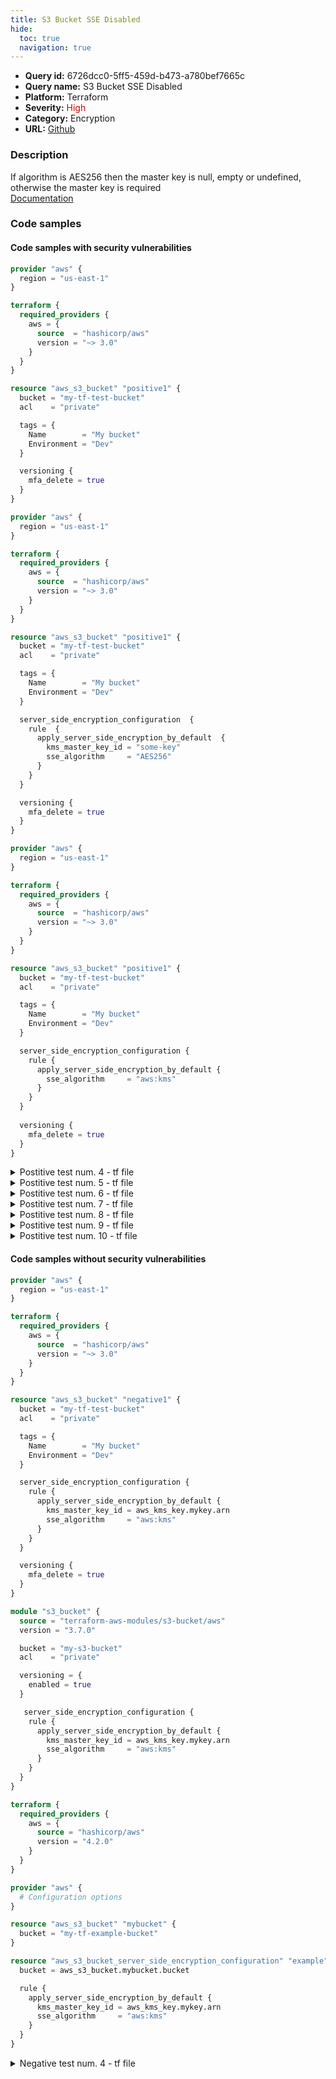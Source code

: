 ```yaml
---
title: S3 Bucket SSE Disabled
hide:
  toc: true
  navigation: true
---
```


<style>
  .highlight .hll {
    background-color: #ff171742;
  }
  .md-content {
    max-width: 1100px;
    margin: 0 auto;
  }
</style>

-   **Query id:** 6726dcc0-5ff5-459d-b473-a780bef7665c
-   **Query name:** S3 Bucket SSE Disabled
-   **Platform:** Terraform
-   **Severity:** <span style="color:#C00">High</span>
-   **Category:** Encryption
-   **URL:** [Github](https://github.com/Checkmarx/kics/tree/master/assets/queries/terraform/aws/s3_bucket_sse_disabled)

### Description
If algorithm is AES256 then the master key is null, empty or undefined, otherwise the master key is required<br>
[Documentation](https://registry.terraform.io/providers/hashicorp/aws/latest/docs/resources/s3_bucket#server_side_encryption_configuration)

### Code samples
#### Code samples with security vulnerabilities
```tf title="Postitive test num. 1 - tf file" hl_lines="14"
provider "aws" {
  region = "us-east-1"
}

terraform {
  required_providers {
    aws = {
      source  = "hashicorp/aws"
      version = "~> 3.0"
    }
  }
}

resource "aws_s3_bucket" "positive1" {
  bucket = "my-tf-test-bucket"
  acl    = "private"

  tags = {
    Name        = "My bucket"
    Environment = "Dev"
  }

  versioning {
    mfa_delete = true
  }
}

```
```tf title="Postitive test num. 2 - tf file" hl_lines="26"
provider "aws" {
  region = "us-east-1"
}

terraform {
  required_providers {
    aws = {
      source  = "hashicorp/aws"
      version = "~> 3.0"
    }
  }
}

resource "aws_s3_bucket" "positive1" {
  bucket = "my-tf-test-bucket"
  acl    = "private"

  tags = {
    Name        = "My bucket"
    Environment = "Dev"
  }

  server_side_encryption_configuration  {
    rule  {
      apply_server_side_encryption_by_default  {
        kms_master_key_id = "some-key"
        sse_algorithm     = "AES256"
      }
    }
  }

  versioning {
    mfa_delete = true
  }
}

```
```tf title="Postitive test num. 3 - tf file" hl_lines="26"
provider "aws" {
  region = "us-east-1"
}

terraform {
  required_providers {
    aws = {
      source  = "hashicorp/aws"
      version = "~> 3.0"
    }
  }
}

resource "aws_s3_bucket" "positive1" {
  bucket = "my-tf-test-bucket"
  acl    = "private"

  tags = {
    Name        = "My bucket"
    Environment = "Dev"
  }

  server_side_encryption_configuration {
    rule {
      apply_server_side_encryption_by_default {
        sse_algorithm     = "aws:kms"
      }
    }
  }
  
  versioning {
    mfa_delete = true
  }
}

```
<details><summary>Postitive test num. 4 - tf file</summary>

```tf hl_lines="1"
module "s3_bucket" {
  source = "terraform-aws-modules/s3-bucket/aws"
  version = "3.7.0"

  bucket = "my-s3-bucket"
  acl    = "private"

  versioning = {
    enabled = true
  }

}

```
</details>
<details><summary>Postitive test num. 5 - tf file</summary>

```tf hl_lines="15"
module "s3_bucket" {
  source = "terraform-aws-modules/s3-bucket/aws"
  version = "3.7.0"

  bucket = "my-s3-bucket"
  acl    = "private"

  versioning = {
    enabled = true
  }

  server_side_encryption_configuration  {
    rule  {
      apply_server_side_encryption_by_default  {
        kms_master_key_id = "some-key"
        sse_algorithm     = "AES256"
      }
    }
  }
}

```
</details>
<details><summary>Postitive test num. 6 - tf file</summary>

```tf hl_lines="15"
module "s3_bucket" {
  source = "terraform-aws-modules/s3-bucket/aws"
  version = "3.7.0"

  bucket = "my-s3-bucket"
  acl    = "private"

  versioning = {
    enabled = true
  }

   server_side_encryption_configuration {
    rule {
      apply_server_side_encryption_by_default {
        sse_algorithm     = "aws:kms"
      }
    }
  }
}

```
</details>
<details><summary>Postitive test num. 7 - tf file</summary>

```tf hl_lines="14"
terraform {
  required_providers {
    aws = {
      source = "hashicorp/aws"
      version = "4.2.0"
    }
  }
}

provider "aws" {
  # Configuration options
}

resource "aws_s3_bucket" "mybucket0" {
  bucket = "my-tf-example-bucket"
}


```
</details>
<details><summary>Postitive test num. 8 - tf file</summary>

```tf hl_lines="23"
terraform {
  required_providers {
    aws = {
      source = "hashicorp/aws"
      version = "4.2.0"
    }
  }
}

provider "aws" {
  # Configuration options
}

resource "aws_s3_bucket" "mybucket1" {
  bucket = "my-tf-example-bucket"
}

resource "aws_s3_bucket_server_side_encryption_configuration" "example2" {
  bucket = aws_s3_bucket.mybucket1.bucket

  rule {
    apply_server_side_encryption_by_default  {
        kms_master_key_id = "some-key"
        sse_algorithm     = "AES256"
    }
  }
}

```
</details>
<details><summary>Postitive test num. 9 - tf file</summary>

```tf hl_lines="23"
terraform {
  required_providers {
    aws = {
      source = "hashicorp/aws"
      version = "4.2.0"
    }
  }
}

provider "aws" {
  # Configuration options
}

resource "aws_s3_bucket" "mybucket2" {
  bucket = "my-tf-example-bucket"
}

resource "aws_s3_bucket_server_side_encryption_configuration" "example3" {
  bucket = aws_s3_bucket.mybucket2.bucket

  rule {
    apply_server_side_encryption_by_default {
        sse_algorithm     = "aws:kms"
    }
  }
}

```
</details>
<details><summary>Postitive test num. 10 - tf file</summary>

```tf hl_lines="21"
terraform {
  required_providers {
    aws = {
      source = "hashicorp/aws"
      version = "4.2.0"
    }
  }
}

provider "aws" {
  # Configuration options
}

resource "aws_s3_bucket" "mybucket22" {
  bucket = "my-tf-example-bucket"
}

resource "aws_s3_bucket_server_side_encryption_configuration" "example33" {
  bucket = aws_s3_bucket.mybucket22.bucket

  rule {
    bucket_key_enabled = false
  }
}

```
</details>


#### Code samples without security vulnerabilities
```tf title="Negative test num. 1 - tf file"
provider "aws" {
  region = "us-east-1"
}

terraform {
  required_providers {
    aws = {
      source  = "hashicorp/aws"
      version = "~> 3.0"
    }
  }
}

resource "aws_s3_bucket" "negative1" {
  bucket = "my-tf-test-bucket"
  acl    = "private"

  tags = {
    Name        = "My bucket"
    Environment = "Dev"
  }

  server_side_encryption_configuration {
    rule {
      apply_server_side_encryption_by_default {
        kms_master_key_id = aws_kms_key.mykey.arn
        sse_algorithm     = "aws:kms"
      }
    }
  }

  versioning {
    mfa_delete = true
  }
}

```
```tf title="Negative test num. 2 - tf file"
module "s3_bucket" {
  source = "terraform-aws-modules/s3-bucket/aws"
  version = "3.7.0"

  bucket = "my-s3-bucket"
  acl    = "private"

  versioning = {
    enabled = true
  }

   server_side_encryption_configuration {
    rule {
      apply_server_side_encryption_by_default {
        kms_master_key_id = aws_kms_key.mykey.arn
        sse_algorithm     = "aws:kms"
      }
    }
  }
}

```
```tf title="Negative test num. 3 - tf file"
terraform {
  required_providers {
    aws = {
      source = "hashicorp/aws"
      version = "4.2.0"
    }
  }
}

provider "aws" {
  # Configuration options
}

resource "aws_s3_bucket" "mybucket" {
  bucket = "my-tf-example-bucket"
}

resource "aws_s3_bucket_server_side_encryption_configuration" "example" {
  bucket = aws_s3_bucket.mybucket.bucket

  rule {
    apply_server_side_encryption_by_default {
      kms_master_key_id = aws_kms_key.mykey.arn
      sse_algorithm     = "aws:kms"
    }
  }
}

```
<details><summary>Negative test num. 4 - tf file</summary>

```tf
terraform {
  required_providers {
    aws = {
      source  = "hashicorp/aws"
      version = "4.2.0"
    }
  }
}

provider "aws" {
  # Configuration options
}

resource "aws_s3_bucket" "mybucket22" {
  count  = 1
  bucket = "my-tf-example-bucket"
}

resource "aws_s3_bucket_server_side_encryption_configuration" "example33" {
  count  = 1
  bucket = aws_s3_bucket.mybucket22[count.index].bucket

  rule {
    apply_server_side_encryption_by_default {
      sse_algorithm = "AES256"
    }
  }
}

```
</details>
